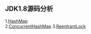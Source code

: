 ## JDK1.8源码分析   
1.[HashMap](https://github.com/chenxingxing6/java8/blob/master/src/main/java/java/util/HashMap.java)   
2.[ConcurrentHashMap](https://github.com/chenxingxing6/java8/blob/master/src/main/java/java/util/concurrent/ConcurrentHashMap.java)
3.[ReentrantLock](https://github.com/chenxingxing6/java8/blob/master/src/main/java/java/util/concurrent/ConcurrentHashMap.java)

